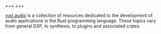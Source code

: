 +++
+++

[rust.audio](https://rust.audio) is a collection of resources dedicated to the development of audio applications in the Rust programming language. These topics vary from general DSP, to synthesis, to plugins and associated crates.
